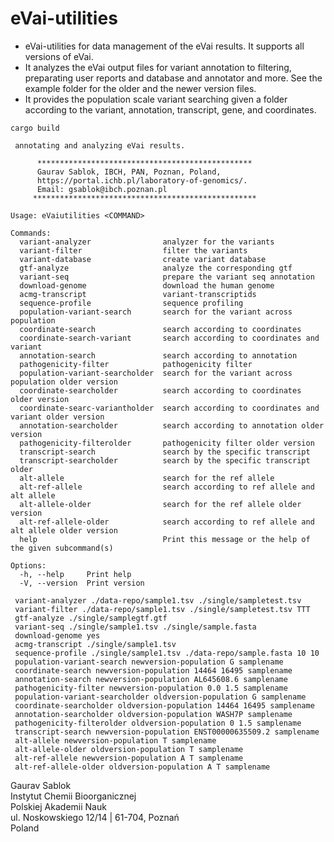 # eVai-utilities
 - eVai-utilities for data management of the eVai results. It supports all versions of eVai.
 - It analyzes the eVai output files for variant annotation to filtering, preparating user reports and database and annotator and more. See the example folder for the older and the newer version files.
 - It provides the population scale variant searching given a folder according to the variant, annotation, transcript, gene, and coordinates.


 ```
 cargo build
 ```

```
 annotating and analyzing eVai results.

      ************************************************
      Gaurav Sablok, IBCH, PAN, Poznan, Poland,
      https://portal.ichb.pl/laboratory-of-genomics/.
      Email: gsablok@ibch.poznan.pl
     **************************************************

Usage: eVaiutilities <COMMAND>

Commands:
  variant-analyzer                analyzer for the variants
  variant-filter                  filter the variants
  variant-database                create variant database
  gtf-analyze                     analyze the corresponding gtf
  variant-seq                     prepare the variant seq annotation
  download-genome                 download the human genome
  acmg-transcript                 variant-transcriptids
  sequence-profile                sequence profiling
  population-variant-search       search for the variant across population
  coordinate-search               search according to coordinates
  coordinate-search-variant       search according to coordinates and variant
  annotation-search               search according to annotation
  pathogenicity-filter            pathogenicity filter
  population-variant-searcholder  search for the variant across population older version
  coordinate-searcholder          search according to coordinates older version
  coordinate-searc-variantholder  search according to coordinates and variant older version
  annotation-searcholder          search according to annotation older version
  pathogenicity-filterolder       pathogenicity filter older version
  transcript-search               search by the specific transcript
  transcript-searcholder          search by the specific transcript older
  alt-allele                      search for the ref allele
  alt-ref-allele                  search according to ref allele and alt allele
  alt-allele-older                search for the ref allele older version
  alt-ref-allele-older            search according to ref allele and alt allele older version
  help                            Print this message or the help of the given subcommand(s)

Options:
  -h, --help     Print help
  -V, --version  Print version

```

```
 variant-analyzer ./data-repo/sample1.tsv ./single/sampletest.tsv
 variant-filter ./data-repo/sample1.tsv ./single/sampletest.tsv TTT
 gtf-analyze ./single/samplegtf.gtf
 variant-seq ./single/sample1.tsv ./single/sample.fasta
 download-genome yes
 acmg-transcript ./single/sample1.tsv
 sequence-profile ./single/sample1.tsv ./data-repo/sample.fasta 10 10
 population-variant-search newversion-population G samplename
 coordinate-search newversion-population 14464 16495 samplename 
 annotation-search newversion-population AL645608.6 samplename
 pathogenicity-filter newversion-population 0.0 1.5 samplename
 population-variant-searcholder oldversion-population G samplename
 coordinate-searcholder oldversion-population 14464 16495 samplename
 annotation-searcholder oldversion-population WASH7P samplename
 pathogenicity-filterolder oldversion-population 0 1.5 samplename
 transcript-search newversion-population ENST00000635509.2 samplename
 alt-allele newversion-population T samplename
 alt-allele-older oldversion-population T samplename
 alt-ref-allele newversion-population A T samplename
 alt-ref-allele-older oldversion-population A T samplename
```

 Gaurav Sablok \
 Instytut Chemii Bioorganicznej \
 Polskiej Akademii Nauk \
 ul. Noskowskiego 12/14 | 61-704, Poznań \
 Poland

